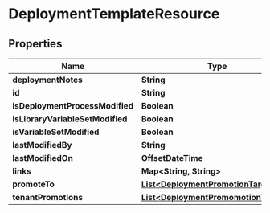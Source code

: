 

# DeploymentTemplateResource


## Properties

Name | Type | Description | Notes
------------ | ------------- | ------------- | -------------
**deploymentNotes** | **String** |  |  [optional]
**id** | **String** |  |  [optional]
**isDeploymentProcessModified** | **Boolean** |  |  [optional]
**isLibraryVariableSetModified** | **Boolean** |  |  [optional]
**isVariableSetModified** | **Boolean** |  |  [optional]
**lastModifiedBy** | **String** |  |  [optional]
**lastModifiedOn** | **OffsetDateTime** |  |  [optional]
**links** | **Map&lt;String, String&gt;** |  |  [optional]
**promoteTo** | [**List&lt;DeploymentPromotionTarget&gt;**](DeploymentPromotionTarget.md) |  |  [optional]
**tenantPromotions** | [**List&lt;DeploymentPromomotionTenant&gt;**](DeploymentPromomotionTenant.md) |  |  [optional]



